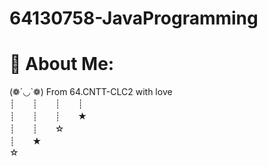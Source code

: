 # 64130758-JavaProgramming
# 💫 About Me:
(❁´◡`❁) From 64.CNTT-CLC2 with love
<br>┊　　┊　　┊　　┊
<br>┊　　┊　　┊　　★
<br>┊　　┊　　☆
<br>┊　　★
<br>☆<br>
